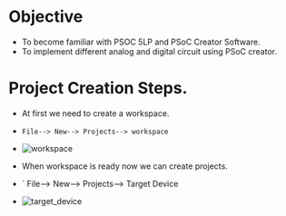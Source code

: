 # Objective 
* To become familiar with PSOC 5LP and PSoC Creator Software.
* To implement different analog and digital circuit using PSoC creator.

# Project Creation Steps.
* At first we need to create a workspace.
* `File--> New--> Projects--> workspace`
* ![workspace](https://user-images.githubusercontent.com/86110190/139683696-f78f302f-e379-4ee1-b461-a2a20943b2ed.png)

* When workspace is ready now we can create projects.
* ` File--> New--> Projects--> Target Device
* ![target_device](https://user-images.githubusercontent.com/86110190/139683730-cc2144a1-a626-458f-b15c-bcd104a54121.png)
